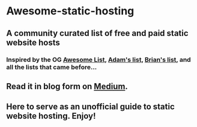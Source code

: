 # Awesome-static-hosting
## A community curated list of free and paid static website hosts
### Inspired by the OG [Awesome List](https://github.com/sindresorhus/awesome), [Adam's list](https://github.com/agarrharr), [Brian's list](https://github.com/b-long), and all the lists that came before...

## Read it in blog form on [Medium](/#).

## Here to serve as an unofficial guide to static website hosting. Enjoy!
